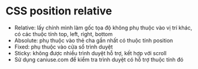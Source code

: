# CSS position relative

- Relative: lấy chính mình làm gốc tọa độ không phụ thuộc vào vị trí khác, có các thuộc tính top, left, right, bottom
- Absolute: phụ thuộc vào thẻ cha gần nhất có thuộc tính position
- Fixed: phụ thuộc vào cửa sổ trình duyệt
- Sticky: không được nhiều trình duyệt hỗ trợ, kết hợp với scroll
- Sử dụng caniuse.com để kiểm tra trình duyệt có hỗ trợ thuộc tính đó
